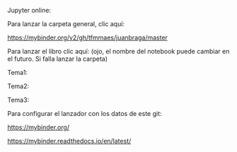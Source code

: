 Jupyter online:

Para lanzar la carpeta general, clic aquí:

https://mybinder.org/v2/gh/tfmmaes/juanbraga/master

Para lanzar el libro clic aquí: (ojo, el nombre del notebook puede cambiar en el futuro. Si falla lanzar la carpeta)

Tema1: 

Tema2: 

Tema3:


Para configurar el lanzador con los datos de este git: 

https://mybinder.org/

https://mybinder.readthedocs.io/en/latest/
